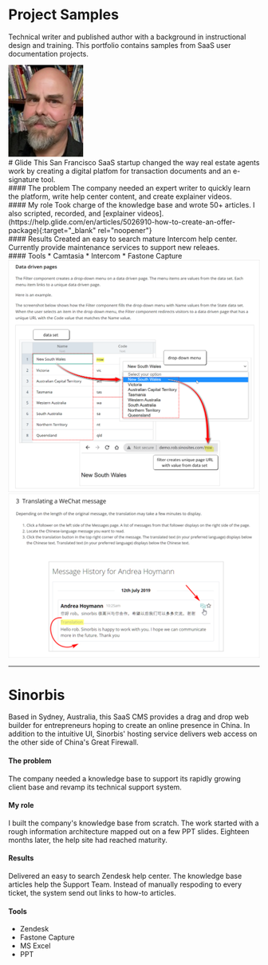 # Project Samples
Technical writer and published author with a background in instructional design and training. This portfolio contains samples from SaaS user documentation projects.

<img src="rob-whyte.jpg" alt="rob whyte technical writer" class="responsive-a" width="150"/>
<br>  
# Glide
This San Francisco SaaS startup changed the way real estate agents work by creating a digital platfom for transaction documents and an e-signature tool.
<br>
#### The problem
The company needed an expert writer to quickly learn the platform, write help center content, and create explainer videos.
<br>
#### My role
Took charge of the knowledge base and wrote 50+ articles. I also scripted, recorded, and [explainer videos].(https://help.glide.com/en/articles/5026910-how-to-create-an-offer-package){:target="_blank" rel="noopener"}
<br>
#### Results
Created an easy to search mature Intercom help center. Currently provide maintenance services to support new releaes.
<br>
#### Tools
* Camtasia
* Intercom
* Fastone Capture
 
<br>
<img src="images/sinorbis-rob-whyte-1.png" class="responsive"/>
<br>
 
<img src="images/sinorbis-rob-whyte-2.png" class="responsive"/>
<hr />

# Sinorbis
Based in Sydney, Australia, this SaaS CMS provides a drag and drop web builder for entrepreneurs hoping to create an online presence in China. In addition to the intuitive UI, Sinorbis' hosting service delivers web access on the other side of China's Great Firewall.
<br>
#### The problem
The company needed a knowledge base to support its rapidly growing client base and revamp its technical support system.
<br>
#### My role
I built the company's knowledge base from scratch. The work started with a rough information architecture mapped out on a few PPT slides. Eighteen months later, the help site had reached maturity.
<br>
#### Results
Delivered an easy to search Zendesk help center. The knowledge base articles help the Support Team. Instead of manually respoding to every ticket, the system send out links to how-to articles.
<br>
#### Tools
* Zendesk
* Fastone Capture
* MS Excel
* PPT 

